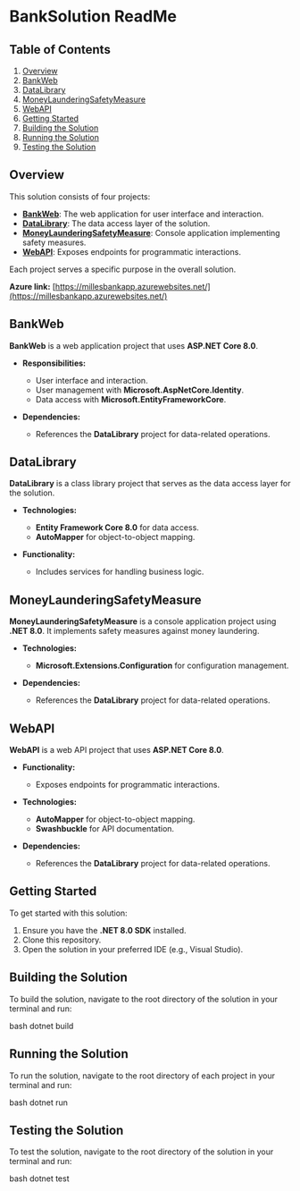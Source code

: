 # BankSolution ReadMe

## Table of Contents
1. [Overview](#overview)
2. [BankWeb](#bankweb)
3. [DataLibrary](#datalibrary)
4. [MoneyLaunderingSafetyMeasure](#moneylaunderingsafetymeasure)
5. [WebAPI](#webapi)
6. [Getting Started](#getting-started)
7. [Building the Solution](#building-the-solution)
8. [Running the Solution](#running-the-solution)
9. [Testing the Solution](#testing-the-solution)

## Overview
This solution consists of four projects:
- **[BankWeb](#bankweb)**: The web application for user interface and interaction.
- **[DataLibrary](#datalibrary)**: The data access layer of the solution.
- **[MoneyLaunderingSafetyMeasure](#moneylaunderingsafetymeasure)**: Console application implementing safety measures.
- **[WebAPI](#webapi)**: Exposes endpoints for programmatic interactions.

Each project serves a specific purpose in the overall solution.

**Azure link:** [https://millesbankapp.azurewebsites.net/](https://millesbankapp.azurewebsites.net/)

## BankWeb
**BankWeb** is a web application project that uses **ASP.NET Core 8.0**.

- **Responsibilities:**
  - User interface and interaction.
  - User management with **Microsoft.AspNetCore.Identity**.
  - Data access with **Microsoft.EntityFrameworkCore**.

- **Dependencies:**
  - References the **DataLibrary** project for data-related operations.

## DataLibrary
**DataLibrary** is a class library project that serves as the data access layer for the solution.

- **Technologies:**
  - **Entity Framework Core 8.0** for data access.
  - **AutoMapper** for object-to-object mapping.

- **Functionality:**
  - Includes services for handling business logic.

## MoneyLaunderingSafetyMeasure
**MoneyLaunderingSafetyMeasure** is a console application project using **.NET 8.0**. It implements safety measures against money laundering.

- **Technologies:**
  - **Microsoft.Extensions.Configuration** for configuration management.

- **Dependencies:**
  - References the **DataLibrary** project for data-related operations.

## WebAPI
**WebAPI** is a web API project that uses **ASP.NET Core 8.0**.

- **Functionality:**
  - Exposes endpoints for programmatic interactions.

- **Technologies:**
  - **AutoMapper** for object-to-object mapping.
  - **Swashbuckle** for API documentation.

- **Dependencies:**
  - References the **DataLibrary** project for data-related operations.

## Getting Started
To get started with this solution:

1. Ensure you have the **.NET 8.0 SDK** installed.
2. Clone this repository.
3. Open the solution in your preferred IDE (e.g., Visual Studio).

## Building the Solution
To build the solution, navigate to the root directory of the solution in your terminal and run:

bash dotnet build

## Running the Solution
To run the solution, navigate to the root directory of each project in your terminal and run:

bash dotnet run

## Testing the Solution
To test the solution, navigate to the root directory of the solution in your terminal and run:

bash dotnet test
